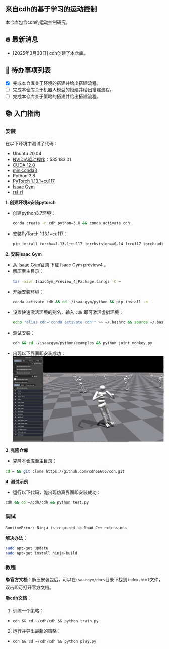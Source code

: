 ## 来自cdh的基于学习的运动控制
本仓库包含cdh的运动控制研究。
## 🔥 最新消息
- [2025年3月30日] cdh创建了本仓库。
## 📝 待办事项列表
- [x] 完成本仓库关于环境的搭建并给出搭建流程。
- [ ] 完成本仓库关于机器人模型的搭建并给出搭建流程。
- [ ] 完成本仓库关于策略的搭建并给出搭建流程。

## 📚 入门指南
### 安装

在以下环境中测试了代码：

- Ubuntu 20.04
- [NVIDIA驱动程序](https://www.cnblogs.com/nannandbk/p/18144618)：535.183.01
- [CUDA 12.0](https://blog.51cto.com/u_16213611/10480090)
- [miniconda3](https://blog.csdn.net/Damien_J_Scott/article/details/136563747?ops_request_misc=%257B%2522request%255Fid%2522%253A%25221b853d33ab064561ffa7d4d83f5f77e5%2522%252C%2522scm%2522%253A%252220140713.130102334.pc%255Fall.%2522%257D&request_id=1b853d33ab064561ffa7d4d83f5f77e5&biz_id=0&utm_medium=distribute.pc_search_result.none-task-blog-2~all~first_rank_ecpm_v1~rank_v31_ecpm-6-136563747-null-null.142^v102^pc_search_result_base4&utm_term=ubantu%E5%AE%89%E8%A3%85%20miniconda3&spm=1018.2226.3001.4187)
- Python 3.8 
- [PyTorch 1.13.1+cu117](https://pytorch.org/get-started/previous-versions/)
- [Isaac Gym](https://developer.nvidia.com/isaac-gym/download) 
- [rsl_rl](https://github.com/leggedrobotics/rsl_rl)
 
 
**1. 创建环境&安装pytorch**
-  创建python3.7环境：
    ```bash
    conda create -n cdh python=3.8 && conda activate cdh
    ```
-  安装PyTorch 1.13.1+cu117：
    ```bash
    pip install torch==1.13.1+cu117 torchvision==0.14.1+cu117 torchaudio==0.13.1 --extra-index-url https://download.pytorch.org/whl/cu117
    ```
 
**2. 安装Isaac Gym**

-  从 [Isaac Gym官网](https://developer.nvidia.com/isaac-gym) 下载 Isaac Gym preview4 。
-  解压至主目录：
    ```bash
    tar -xzvf IsaacGym_Preview_4_Package.tar.gz -C ~
    ```
-  开始安装环境：
    ```bash
    conda activate cdh && cd ~/isaacgym/python && pip install -e .
    ```
-  设置快速激活环境的别名，输入 `cdh` 即可激活虚拟环境：
    ```bash
    echo "alias cdh='conda activate cdh'" >> ~/.bashrc && source ~/.bashrc
    ```
-  测试安装：
    ```bash
    cdh && cd ~/isaacgym/python/examples && python joint_monkey.py
    ```
-  出现以下界面即安装成功：![猴子仿真界面](img_for_readme/image.png)


<!-- **3. 安装rsl_rl库**

- 从 [rsl_rl github仓库](https://github.com/leggedrobotics/rsl_rl) 下载ZIP。
- 解压至主目录并更改文件夹名字：
```bash
unzip rsl_rl-main.zip -d ~ && mv ~/rsl_rl-main ~/rsl_rl
```
- 开始安装环境：
```bash
cdh && cd ~/rsl_rl && pip install -e .
```
- 出现**success**即安装成功。 -->
 
 
**3. 克隆仓库**
-  克隆本仓库至主目录：
```bash
cd ~ && git clone https://github.com/cdh66666/cdh.git
```
<!-- -  安装本仓库环境：
```bash
cdh && pip install tqdm
``` -->

**4. 测试示例**
- 运行以下代码，能出现仿真界面即安装成功：
```bash
cdh && cd ~/cdh/cdh && python test.py
```

### 调试
```bash
RuntimeError: Ninja is required to load C++ extensions
```
**解决办法：**
```bash
sudo apt-get update
sudo apt-get install ninja-build
```


### 教程
**📚官方文档**：解压安装包后，可以在`isaacgym/docs`目录下找到`index.html`文件，双击即可打开官方文档。

**📚cdh文档**：
1. 训练一个策略：
  - `cdh && cd ~/cdh/cdh && python train.py`
 

2. 运行并导出最新的策略：
  - `cdh && cd ~/cdh/cdh && python play.py`
 
 